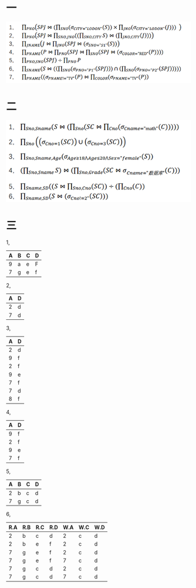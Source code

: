 # 一

![](1.png)

# 二

![](2.png)

# 三

1,

| A    | B    | C    | D    |
| ---- | ---- | ---- | ---- |
| 9    | a    | e    | F    |
| 7    | g    | e    | f    |

2,

| A    | D    |
| ---- | ---- |
| 2    | d    |
| 7    | d    |

3,

| A    | D    |
| ---- | ---- |
| 2    | d    |
| 9    | f    |
| 2    | f    |
| 9    | e    |
| 7    | f    |
| 7    | d    |
| 8    | f    |

4,

| A    | D    |
| ---- | ---- |
| 9    | f    |
| 2    | f    |
| 9    | e    |
| 7    | f    |

5,

| A    | B    | C    | D    |
| ---- | ---- | ---- | ---- |
| 2    | b    | c    | d    |
| 7    | g    | c    | d    |

6,

| R.A  | R.B  | R.C  | R.D  | W.A  | W.C  | W.D  |
| ---- | ---- | ---- | ---- | ---- | ---- | ---- |
| 2    | b    | c    | d    | 2    | c    | d    |
| 2    | b    | e    | f    | 2    | c    | d    |
| 7    | g    | e    | f    | 2    | c    | d    |
| 7    | g    | e    | f    | 7    | c    | d    |
| 7    | g    | c    | d    | 2    | c    | d    |
| 7    | g    | c    | d    | 7    | c    | d    |

 